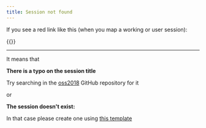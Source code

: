 ```yaml
---
title: Session not found
---
```


If you see a red link like this (when you map a working or user session):

{{<img-border src="https://user-images.githubusercontent.com/656739/38472235-fc1ccd02-3b74-11e8-9935-fe4ec7a060b0.png"
       width="300"
       border="1px solid" >}}


-----
It means that

**There is a typo on the session title**

Try searching in the [oss2018](https://github.com/OpenSecuritySummit/oss2018) GitHub repository for it

or

**The session doesn't exist:**

In that case please create one using [this template](https://github.com/OpenSecuritySummit/oss2018/blob/master/content/working-sessions/_template.md)

